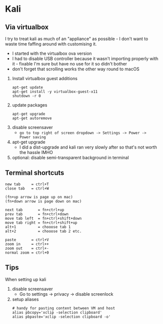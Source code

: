 # Kali

## Via virtualbox

I try to treat kali as much of an "appliance" as possible - I don't want to waste time faffing around with customising it.

* I started with the virtualbox ova version
* I had to disable USB controller because it wasn't importing properly with it - fixable I'm sure but have no use for it so didn't bother
* don't forget that scrolling works the other way round to macOS

1. Install virtualbox guest additions
    ```
    apt-get update
    apt-get install -y virtualbox-guest-x11
    shutdown -r 0
    ```
1. update packages
    ```
    apt-get upgrade
    apt-get autoremove
    ```
1. disable screensaver
    * `go to top right of screen dropdown -> Settings -> Power -> Power saving`
1. apt-get upgrade
    * I did a dist-upgrade and kali ran very slowly after so that's not worth the hassle IMHO
1. optional: disable semi-transparent background in terminal


## Terminal shortcuts

```
new tab     = ctrl+T
close tab   = ctrl+W

(fn+up arrow is page up on mac)
(fn+down arrow is page down on mac)

next tab       = fn+ctrl+up
prev tab       = fn+ctrl+down
move tab left  = fn+ctrl+shift+down
move tab right = fn+ctrl+shift+up
alt+1          = chooose tab 1
alt+2          = chooose tab 2 etc.

paste       = ctrl+V
zoom in     = ctrl++
zoom out    = ctrl+-
normal zoom = ctrl+0
```

## Tips

When setting up kali

1. disable screensaver
    * Go to settings -> privacy -> disable screenlock
2. setup aliases
    ```
    # handy for pasting content between VM and host
    alias pbcopy='xclip -selection clipboard'
    alias pbpaste='xclip -selection clipboard -o'
    ```

